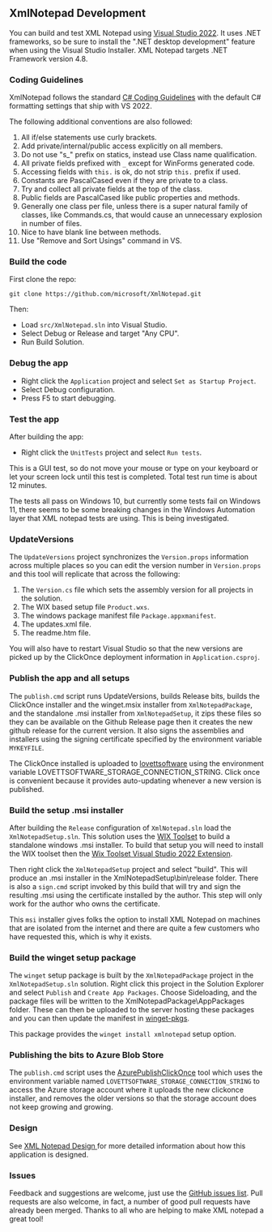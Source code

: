 ## XmlNotepad Development

You can build and test XML Notepad using [Visual Studio 2022](https://visualstudio.microsoft.com/downloads/). It uses
.NET frameworks, so be sure to install the ".NET desktop development" feature when using the Visual Studio Installer.
XML Notepad targets .NET Framework version 4.8.

### Coding Guidelines

XmlNotepad follows the standard [C# Coding Guidelines](https://docs.microsoft.com/en-us/dotnet/csharp/fundamentals/coding-style/coding-conventions) with
the default C# formatting settings that ship with VS 2022.

The following additional conventions are also followed:

1. All if/else statements use curly brackets.
1. Add private/internal/public access explicitly on all members.
1. Do not use "s_" prefix on statics, instead use Class name qualification.
1. All private fields prefixed with `_` except for WinForms generated code.
1. Accessing fields with `this.` is ok, do not strip `this.` prefix if used.
1. Constants are PascalCased even if they are private to a class.
1. Try and collect all private fields at the top of the class.
1. Public fields are PascalCased like public properties and methods.
1. Generally one class per file, unless there is a super natural family of classes, like Commands.cs, that would cause an unnecessary explosion in number of files.
1. Nice to have blank line between methods.
1. Use "Remove and Sort Usings" command in VS.

### Build the code

First clone the repo:
```
git clone https://github.com/microsoft/XmlNotepad.git
```
Then:

- Load `src/XmlNotepad.sln` into Visual Studio.
- Select Debug or Release and target "Any CPU".
- Run Build Solution.

### Debug the app

- Right click the `Application` project and select `Set as Startup Project`.
- Select Debug configuration.
- Press F5 to start debugging.

### Test the app

After building the app:

- Right click the `UnitTests` project and select `Run tests`.

This is a GUI test, so do not move your mouse or type on your keyboard or let your
screen lock until this test is completed.  Total test run time is about 12 minutes.

The tests all pass on Windows 10, but currently some tests fail on Windows 11, there seems to be
some breaking changes in the Windows Automation layer that XML notepad tests are using.  This is
being investigated.

### UpdateVersions

The `UpdateVersions` project synchronizes the `Version.props` information
across multiple places so you can edit the version number in `Version.props` and this tool will
replicate that across the following:

1. The `Version.cs` file which sets the assembly version for all projects in the solution.
1. The WIX based setup file `Product.wxs`.
2. The windows package manifest file `Package.appxmanifest`.
3. The updates.xml file.
4. The readme.htm file.

You will also have to restart Visual Studio so that the new versions are picked up by the ClickOnce
deployment information in  `Application.csproj`.

### Publish the app and all setups

The `publish.cmd` script runs UpdateVersions, builds Release bits, builds the ClickOnce installer and the winget.msix
installer from `XmlNotepadPackage`, and the standalone .msi installer from `XmlNotepadSetup`, it zips these files so
they can be available on the Github Release page then it creates the new github release for the current version.  It
also signs the assemblies and installers using the signing certificate specified by the environment variable
`MYKEYFILE`.

The ClickOnce installed is uploaded to
[lovettsoftware](https://lovettsoftwarestorage.blob.core.windows.net/downloads/XmlNotepad/XmlNotepad.application) using
the environment variable LOVETTSOFTWARE_STORAGE_CONNECTION_STRING.  Click once is convenient because it provides
auto-updating whenever a new version is published.

### Build the setup .msi installer

After building the `Release` configuration of `XmlNotepad.sln` load the `XmlNotepadSetup.sln`.  This
solution uses the [WIX Toolset](https://wixtoolset.org/) to build a standalone windows .msi
installer. To build that setup you will need to install the WIX toolset then the [Wix Toolset Visual
Studio 2022
Extension](https://marketplace.visualstudio.com/items?itemName=WixToolset.WixToolsetVisualStudio2022Extension).

Then right click the `XmlNotepadSetup` project and select "build".  This will produce an .msi installer in the
XmlNotepadSetup\bin\release folder.  There is also a `sign.cmd` script invoked by this build that will try and sign the
resulting .msi using the certificate installed by the author.  This step will only work for the author who owns the
certificate.

This `msi` installer gives folks the option to install XML Notepad on machines that are isolated from the internet and
there are quite a few customers who have requested this, which is why it exists.

### Build the winget setup package

The `winget` setup package is built by the `XmlNotepadPackage` project in the `XmlNotepadSetup.sln`
solution.  Right click this project in the Solution Explorer and select `Publish` and `Create App
Packages`.  Choose Sideloading, and the package files will be written to the
XmlNotepadPackage\AppPackages folder.  These can then be uploaded to the server hosting these
packages and you can then update the manifest in
[winget-pkgs](https://github.com/microsoft/winget-pkgs/tree/master/manifests/m/Microsoft/XMLNotepad).

This package provides the `winget install xmlnotepad` setup option.

### Publishing the bits to Azure Blob Store

The `publish.cmd` script uses the [AzurePublishClickOnce](https://github.com/clovett/tools/tree/master/AzurePublishClickOnce) tool
which uses the environment variable named `LOVETTSOFTWARE_STORAGE_CONNECTION_STRING` to access the Azure storage account
where it uploads the new clickonce installer, and removes the older versions so that the storage account does not
keep growing and growing.

### Design

See [XML Notepad Design ](design.md) for more detailed information about how this application is designed.

### Issues

Feedback and suggestions are welcome, just use the [GitHub  issues
list](https://github.com/microsoft/XmlNotepad/issues).  Pull requests are also welcome, in fact, a number of good pull
requests have already been merged.  Thanks to all who are helping to make XML notepad a great tool!
